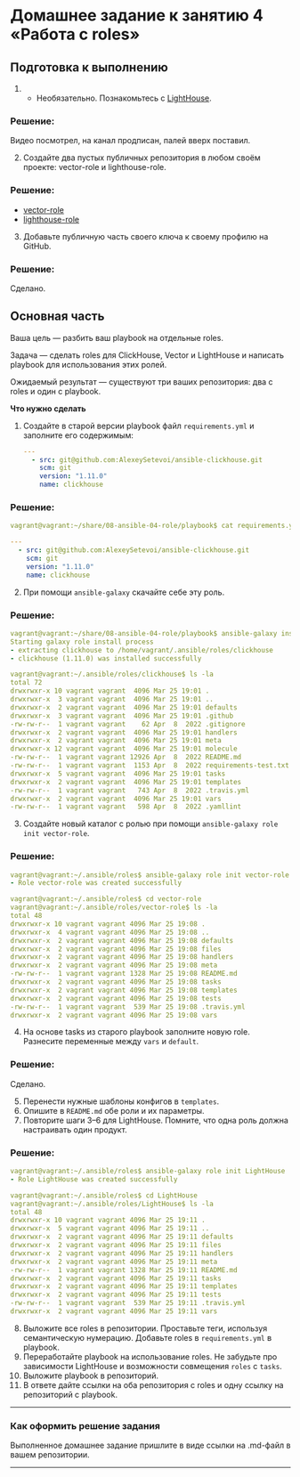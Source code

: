 # Домашнее задание к занятию 4 «Работа с roles»

## Подготовка к выполнению

1. * Необязательно. Познакомьтесь с [LightHouse](https://youtu.be/ymlrNlaHzIY?t=929).

### Решение:
Видео посмотрел, на канал продписан, палей вверх поставил.

2. Создайте два пустых публичных репозитория в любом своём проекте: vector-role и lighthouse-role.

### Решение:
- [vector-role](https://github.com/Sergey-Klimov/vector-role/tree/main)
- [lighthouse-role](https://github.com/Sergey-Klimov/lighthouse-role/tree/main)

3. Добавьте публичную часть своего ключа к своему профилю на GitHub.

### Решение:

Сделано.

## Основная часть

Ваша цель — разбить ваш playbook на отдельные roles. 

Задача — сделать roles для ClickHouse, Vector и LightHouse и написать playbook для использования этих ролей. 

Ожидаемый результат — существуют три ваших репозитория: два с roles и один с playbook.

**Что нужно сделать**

1. Создайте в старой версии playbook файл `requirements.yml` и заполните его содержимым:

   ```yaml
   ---
     - src: git@github.com:AlexeySetevoi/ansible-clickhouse.git
       scm: git
       version: "1.11.0"
       name: clickhouse 
   ```
### Решение:

``` yml
vagrant@vagrant:~/share/08-ansible-04-role/playbook$ cat requirements.yml

---
  - src: git@github.com:AlexeySetevoi/ansible-clickhouse.git
    scm: git
    version: "1.11.0"
    name: clickhouse
```
2. При помощи `ansible-galaxy` скачайте себе эту роль.

### Решение:

``` yml
vagrant@vagrant:~/share/08-ansible-04-role/playbook$ ansible-galaxy install -r requirements.yml
Starting galaxy role install process
- extracting clickhouse to /home/vagrant/.ansible/roles/clickhouse
- clickhouse (1.11.0) was installed successfully

vagrant@vagrant:~/.ansible/roles/clickhouse$ ls -la
total 72
drwxrwxr-x 10 vagrant vagrant  4096 Mar 25 19:01 .
drwxrwxr-x  3 vagrant vagrant  4096 Mar 25 19:01 ..
drwxrwxr-x  2 vagrant vagrant  4096 Mar 25 19:01 defaults
drwxrwxr-x  3 vagrant vagrant  4096 Mar 25 19:01 .github
-rw-rw-r--  1 vagrant vagrant    62 Apr  8  2022 .gitignore
drwxrwxr-x  2 vagrant vagrant  4096 Mar 25 19:01 handlers
drwxrwxr-x  2 vagrant vagrant  4096 Mar 25 19:01 meta
drwxrwxr-x 12 vagrant vagrant  4096 Mar 25 19:01 molecule
-rw-rw-r--  1 vagrant vagrant 12926 Apr  8  2022 README.md
-rw-rw-r--  1 vagrant vagrant  1153 Apr  8  2022 requirements-test.txt
drwxrwxr-x  5 vagrant vagrant  4096 Mar 25 19:01 tasks
drwxrwxr-x  2 vagrant vagrant  4096 Mar 25 19:01 templates
-rw-rw-r--  1 vagrant vagrant   743 Apr  8  2022 .travis.yml
drwxrwxr-x  2 vagrant vagrant  4096 Mar 25 19:01 vars
-rw-rw-r--  1 vagrant vagrant   598 Apr  8  2022 .yamllint
```

3. Создайте новый каталог с ролью при помощи `ansible-galaxy role init vector-role`.

### Решение:

``` yml
vagrant@vagrant:~/.ansible/roles$ ansible-galaxy role init vector-role
- Role vector-role was created successfully

vagrant@vagrant:~/.ansible/roles$ cd vector-role
vagrant@vagrant:~/.ansible/roles/vector-role$ ls -la
total 48
drwxrwxr-x 10 vagrant vagrant 4096 Mar 25 19:08 .
drwxrwxr-x  4 vagrant vagrant 4096 Mar 25 19:08 ..
drwxrwxr-x  2 vagrant vagrant 4096 Mar 25 19:08 defaults
drwxrwxr-x  2 vagrant vagrant 4096 Mar 25 19:08 files
drwxrwxr-x  2 vagrant vagrant 4096 Mar 25 19:08 handlers
drwxrwxr-x  2 vagrant vagrant 4096 Mar 25 19:08 meta
-rw-rw-r--  1 vagrant vagrant 1328 Mar 25 19:08 README.md
drwxrwxr-x  2 vagrant vagrant 4096 Mar 25 19:08 tasks
drwxrwxr-x  2 vagrant vagrant 4096 Mar 25 19:08 templates
drwxrwxr-x  2 vagrant vagrant 4096 Mar 25 19:08 tests
-rw-rw-r--  1 vagrant vagrant  539 Mar 25 19:08 .travis.yml
drwxrwxr-x  2 vagrant vagrant 4096 Mar 25 19:08 vars
```

4. На основе tasks из старого playbook заполните новую role. Разнесите переменные между `vars` и `default`.

### Решение:

Сделано.

5. Перенести нужные шаблоны конфигов в `templates`.
6. Опишите в `README.md` обе роли и их параметры.
7. Повторите шаги 3–6 для LightHouse. Помните, что одна роль должна настраивать один продукт.
### Решение:

``` yml
vagrant@vagrant:~/.ansible/roles$ ansible-galaxy role init LightHouse
- Role LightHouse was created successfully

vagrant@vagrant:~/.ansible/roles$ cd LightHouse
vagrant@vagrant:~/.ansible/roles/LightHouse$ ls -la
total 48
drwxrwxr-x 10 vagrant vagrant 4096 Mar 25 19:11 .
drwxrwxr-x  5 vagrant vagrant 4096 Mar 25 19:11 ..
drwxrwxr-x  2 vagrant vagrant 4096 Mar 25 19:11 defaults
drwxrwxr-x  2 vagrant vagrant 4096 Mar 25 19:11 files
drwxrwxr-x  2 vagrant vagrant 4096 Mar 25 19:11 handlers
drwxrwxr-x  2 vagrant vagrant 4096 Mar 25 19:11 meta
-rw-rw-r--  1 vagrant vagrant 1328 Mar 25 19:11 README.md
drwxrwxr-x  2 vagrant vagrant 4096 Mar 25 19:11 tasks
drwxrwxr-x  2 vagrant vagrant 4096 Mar 25 19:11 templates
drwxrwxr-x  2 vagrant vagrant 4096 Mar 25 19:11 tests
-rw-rw-r--  1 vagrant vagrant  539 Mar 25 19:11 .travis.yml
drwxrwxr-x  2 vagrant vagrant 4096 Mar 25 19:11 vars
```
8. Выложите все roles в репозитории. Проставьте теги, используя семантическую нумерацию. Добавьте roles в `requirements.yml` в playbook.
9. Переработайте playbook на использование roles. Не забудьте про зависимости LightHouse и возможности совмещения `roles` с `tasks`.
10. Выложите playbook в репозиторий.
11. В ответе дайте ссылки на оба репозитория с roles и одну ссылку на репозиторий с playbook.

---

### Как оформить решение задания

Выполненное домашнее задание пришлите в виде ссылки на .md-файл в вашем репозитории.

---
